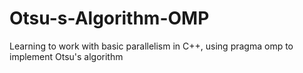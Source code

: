 # Otsu-s-Algorithm-OMP
Learning to work with basic parallelism in C++, using pragma omp to implement Otsu's algorithm
